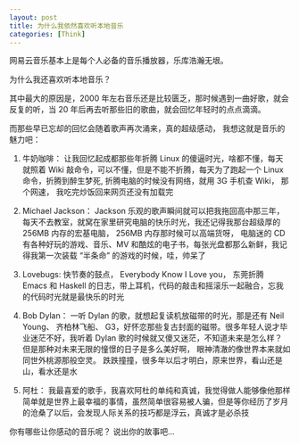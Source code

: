 ```yaml
---
layout: post
title: 为什么我依然喜欢听本地音乐
categories: [Think]
---
```


网易云音乐基本上是每个人必备的音乐播放器，乐库浩瀚无垠。

为什么我还喜欢听本地音乐？

其中最大的原因是，2000 年左右音乐还是比较匮乏，那时候遇到一曲好歌，就会反复的听，当 20 年后再去听那些旧的歌曲，就会回忆年轻时的点点滴滴。

而那些早已忘却的回忆会随着歌声再次涌来，真的超级感动， 我想这就是音乐的魅力吧：
1. 牛奶咖啡： 让我回忆起成都那些年折腾 Linux 的傻逼时光，啥都不懂，每天就照着 Wiki 敲命令，可以不懂，但是不能不折腾，每天为了跑起一个 Linux 命令，折腾到醉生梦死, 折腾电脑的时候没有网络，就用 3G 手机查 Wiki， 那个网速， 我吃完炒饭回来网页还没有加载完

2. Michael Jackson： Jackson 乐观的歌声瞬间就可以把我拖回高中那三年，每天不去教室，就窝在家里研究电脑的快乐时光，我还记得我那台超级厚的 256MB 内存的宏基电脑， 256MB 内存那时候可以高端货呀， 电脑迷的 CD 有各种好玩的游戏、音乐、MV 和酷炫的电子书，每张光盘都那么新鲜，我记得我第一次装载 “半条命” 的游戏的时候，哇，帅呆了

3. Lovebugs: 快节奏的鼓点， Everybody Know I Love you， 东莞折腾 Emacs 和 Haskell 的日志，带上耳机，代码的敲击和摇滚乐一起融合，忘我的代码时光就是最快乐的时光

4. Bob Dylan： 一听 Dylan 的歌，就想起复读机放磁带的时光，那是还有 Neil Young、 齐柏林飞船、 G3，好怀恋那些复古封面的磁带。很多年轻人说才毕业迷茫不好，我听着 Dylan 歌的时候就又傻又迷茫，不知道未来是怎么样？ 但是那种对未来无限的憧憬的日子是多么美好啊， 眼神清澈的像世界本来就如同世外桃源那般空灵。 跌跌撞撞，很多年以后才明白，原来世界，看山还是山，看水还是水

5. 阿杜： 我最喜爱的歌手，我喜欢阿杜的单纯和真诚，我觉得做人能够像他那样简单就是世界上最幸福的事情，虽然简单很容易被人骗，但是等你经历了岁月的沧桑了以后，会发现人际关系的技巧都是浮云，真诚才是必杀技

你有哪些让你感动的音乐呢？ 说出你的故事吧...
